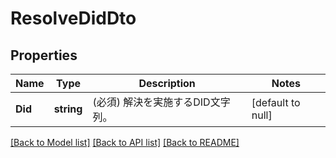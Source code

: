 # ResolveDidDto

## Properties
Name | Type | Description | Notes
------------ | ------------- | ------------- | -------------
**Did** | **string** | (必須) 解決を実施するDID文字列。 | [default to null]

[[Back to Model list]](../README.md#documentation-for-models) [[Back to API list]](../README.md#documentation-for-api-endpoints) [[Back to README]](../README.md)

